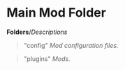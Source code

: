 # Main Mod Folder
**Folders**/*Descriptions*
> "config" *Mod configuration files.*


> "plugins" *Mods.*

